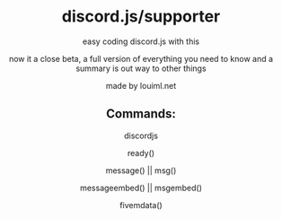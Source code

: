 <h1 align="center">discord.js/supporter</h1>
<div align="center">
<p>easy coding discord.js with this</p>
<p>now it a close beta, a full version of everything you need to know and a summary is out
way to other things</p>
<p>made by louiml.net</p>
</div>
<h2 align="center">Commands:</h2>
<div id="listcmds" align="center">
<p>discordjs</p>
<p>ready()</p>
<p>message() || msg()</p>
<p>messageembed() || msgembed()</p>
<p>fivemdata()</p>
</div>
